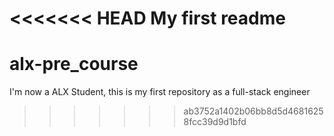 <<<<<<< HEAD
My first readme
=======
# alx-pre_course
I'm now a ALX Student, this is my first repository as a full-stack engineer
>>>>>>> ab3752a1402b06bb8d5d46816258fcc39d9d1bfd
